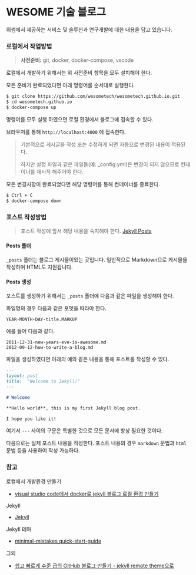 # WESOME 기술 블로그

위썸에서 제공하는 서비스 및 솔루션과 연구개발에 대한 내용을 담고 있습니다.

### 로컬에서 작업방법

> **사전준비:** git, docker, docker-compose, vscode

로컬에서 개발하기 위해서는 위 사전준비 항목을 모두 설치해야 한다.

모든 준비가 완료되었다면 아래 명령어를 순서대로 실행한다.

```bash
$ git clone https://github.com/wesometech/wesometech.github.io.git
$ cd wesometech.github.io
$ docker-compose up
```

명령어를 모두 실행 하였으면 로컬 환경에서 블로그에 접속할 수 있다.

브라우저를 통해 `http://localhost:4000` 에 접속한다.

> 기본적으로 게시글을 작성 또는 수정하게 되면 자동으로 변경된 내용이 적용된다.
>
> 하지만 설정 파일과 같은 파일들(예: _config.yml)은 변경이 되지 않으므로 컨테이너를 재시작 해주어야 한다.

모든 변경사항이 완료되었다면 해당 명령어를 통해 컨테이너를 종료한다.

```bash
$ Ctrl + C
$ docker-compose down
```



### 포스트 작성방법

> 포스트 작성에 앞서 해당 내용을 숙지해야 한다. [Jekyll Posts](https://jekyllrb.com/docs/posts/)

#### Posts 폴더

`_posts` 폴더는 블로그 게시물이있는 곳입니다. 일반적으로 Markdown으로 게시물을 작성하며 HTML도 지원됩니다.

#### Posts 생성

포스트를 생성하기 위해서는 `_posts` 폴더에 다음과 같은 파일을 생성해야 한다.

파일명의 경우 다음과 같은 포멧을 따라야 한다.

```
YEAR-MONTH-DAY-title.MARKUP
```

예를 들어 다음과 같다.

```
2011-12-31-new-years-eve-is-awesome.md
2012-09-12-how-to-write-a-blog.md
```

파일을 생성하였다면 아래의 예와 같은 내용을 통해 포스트를 작성할 수 있다.

```markdown
---
layout: post
title:  "Welcome to Jekyll!"
---

# Welcome

**Hello world**, this is my first Jekyll blog post.

I hope you like it!
```

여기서 `---` 사이의 구문은 특별한 것으로 모든 문서에 항상 필요한 것이다.

다음으로는 실제 포스트 내용을 작성한다. 포스트 내용의 경우 `markdown` 문법과 `html` 문법 등을 사용하여 작성 가능하다.

### 참고

로컬에서 개발환경 만들기

* [visual studio code에서 docker로 jekyll 블로그 로컬 환경 만들기](https://velog.io/@jundragon/visual-studio-code%EC%97%90%EC%84%9C-docker%EB%A1%9C-jekyll-%EB%B8%94%EB%A1%9C%EA%B7%B8-%EB%A1%9C%EC%BB%AC-%ED%99%98%EA%B2%BD-%EB%A7%8C%EB%93%A4%EA%B8%B0)

Jekyll

* [Jekyll](https://jekyllrb.com/)

Jekyll 테마

* [minimal-mistakes quick-start-guide](https://mmistakes.github.io/minimal-mistakes/docs/quick-start-guide/)

그외

* [쉽고 빠르게 수준 급의 GitHub 블로그 만들기 - jekyll remote theme으로](https://dreamgonfly.github.io/blog/jekyll-remote-theme/)

